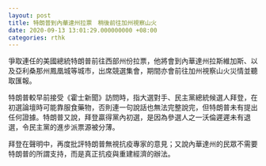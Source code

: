 ```yaml
---
layout: post
title: 特朗普到內華達州拉票　稍後前往加州視察山火
date: 2020-09-13 13:01:29.000000000 +08:00
categories: rthk
---
```


爭取連任的美國總統特朗普前往西部州份拉票，他將會到內華達州拉斯維加斯、以及亞利桑那州鳳凰城等城市，出席競選集會，期間亦會前往加州視察山火災情並聽取匯報。

特朗普較早前接受《霍士新聞》訪問時，指大選對手、民主黨總統候選人拜登，在初選論壇時可能靠服食藥物，否則連一句說話也無法完整說完，但特朗普未有提出任何證據。特朗普又說，拜登贏得黨內初選，是因為參選人之一沃倫遲遲未有退選，令民主黨的進步派票源被分薄。

拜登在聲明中，再度批評特朗普無視抗疫專家的意見；又說內華達州的民眾不需要特朗普的所謂支持，而是真正抗疫與重建經濟的辦法。

